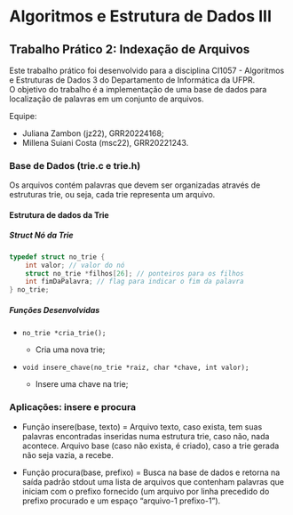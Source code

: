 # Algoritmos e Estrutura de Dados III

## Trabalho Prático 2: Indexação de Arquivos
Este trabalho prático foi desenvolvido para a disciplina CI1057 - Algoritmos e Estruturas de Dados 3 do Departamento de Informática da UFPR. <br>
O objetivo do trabalho é a implementação de uma base de dados para localização de palavras em um conjunto de arquivos.

Equipe: 
- Juliana Zambon (jz22), GRR20224168;
- Millena Suiani Costa (msc22), GRR20221243.

### Base de Dados (trie.c e trie.h)
Os arquivos contém palavras que devem ser organizadas através de estruturas trie, ou seja, cada trie representa um arquivo.

#### Estrutura de dados da Trie

##### Struct Nó da Trie

```c
typedef struct no_trie {
    int valor; // valor do nó
    struct no_trie *filhos[26]; // ponteiros para os filhos
    int fimDaPalavra; // flag para indicar o fim da palavra
} no_trie;
```

##### Funções Desenvolvidas

- `no_trie *cria_trie();`
  - Cria uma nova trie;

- `void insere_chave(no_trie *raiz, char *chave, int valor);`
  - Insere uma chave na trie;


### Aplicações: insere e procura
- Função insere(base, texto) = Arquivo texto, caso exista, tem suas palavras encontradas inseridas numa estrutura trie, 
caso não, nada acontece. Arquivo base (caso não exista, é criado), caso a trie gerada não seja vazia, a recebe.

- Função procura(base, prefixo) = Busca na base de dados  e retorna na saída padrão stdout uma lista de arquivos que
contenham palavras que iniciam com o prefixo fornecido (um arquivo por linha precedido do prefixo procurado e um espaço “arquivo-1 prefixo-1”). 

